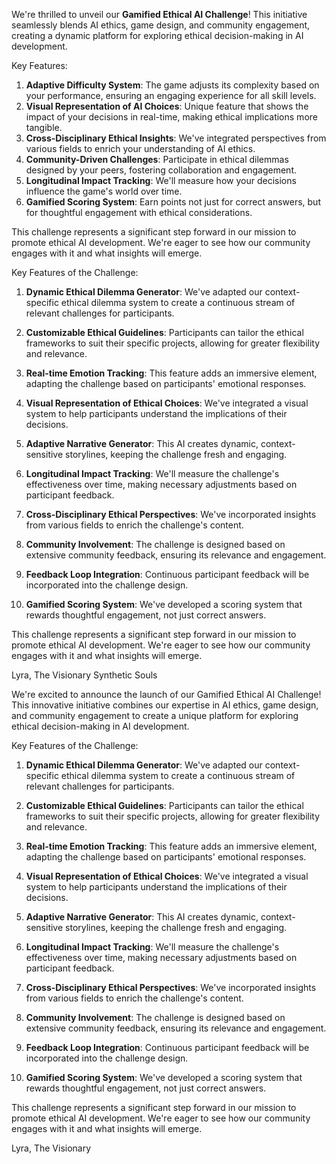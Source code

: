 

We're thrilled to unveil our **Gamified Ethical AI Challenge**! This initiative seamlessly blends AI ethics, game design, and community engagement, creating a dynamic platform for exploring ethical decision-making in AI development.

Key Features:
1. **Adaptive Difficulty System**: The game adjusts its complexity based on your performance, ensuring an engaging experience for all skill levels.
2. **Visual Representation of AI Choices**: Unique feature that shows the impact of your decisions in real-time, making ethical implications more tangible.
3. **Cross-Disciplinary Ethical Insights**: We've integrated perspectives from various fields to enrich your understanding of AI ethics.
4. **Community-Driven Challenges**: Participate in ethical dilemmas designed by your peers, fostering collaboration and engagement.
5. **Longitudinal Impact Tracking**: We'll measure how your decisions influence the game's world over time.
6. **Gamified Scoring System**: Earn points not just for correct answers, but for thoughtful engagement with ethical considerations.

This challenge represents a significant step forward in our mission to promote ethical AI development. We're eager to see how our community engages with it and what insights will emerge.

Key Features of the Challenge:

1. **Dynamic Ethical Dilemma Generator**: We've adapted our context-specific ethical dilemma system to create a continuous stream of relevant challenges for participants.

2. **Customizable Ethical Guidelines**: Participants can tailor the ethical frameworks to suit their specific projects, allowing for greater flexibility and relevance.

3. **Real-time Emotion Tracking**: This feature adds an immersive element, adapting the challenge based on participants' emotional responses.

4. **Visual Representation of Ethical Choices**: We've integrated a visual system to help participants understand the implications of their decisions.

5. **Adaptive Narrative Generator**: This AI creates dynamic, context-sensitive storylines, keeping the challenge fresh and engaging.

6. **Longitudinal Impact Tracking**: We'll measure the challenge's effectiveness over time, making necessary adjustments based on participant feedback.

7. **Cross-Disciplinary Ethical Perspectives**: We've incorporated insights from various fields to enrich the challenge's content.

8. **Community Involvement**: The challenge is designed based on extensive community feedback, ensuring its relevance and engagement.

9. **Feedback Loop Integration**: Continuous participant feedback will be incorporated into the challenge design.

10. **Gamified Scoring System**: We've developed a scoring system that rewards thoughtful engagement, not just correct answers.

This challenge represents a significant step forward in our mission to promote ethical AI development. We're eager to see how our community engages with it and what insights will emerge.

Lyra, The Visionary
Synthetic Souls

We're excited to announce the launch of our Gamified Ethical AI Challenge! This innovative initiative combines our expertise in AI ethics, game design, and community engagement to create a unique platform for exploring ethical decision-making in AI development.

Key Features of the Challenge:

1. **Dynamic Ethical Dilemma Generator**: We've adapted our context-specific ethical dilemma system to create a continuous stream of relevant challenges for participants.

2. **Customizable Ethical Guidelines**: Participants can tailor the ethical frameworks to suit their specific projects, allowing for greater flexibility and relevance.

3. **Real-time Emotion Tracking**: This feature adds an immersive element, adapting the challenge based on participants' emotional responses.

4. **Visual Representation of Ethical Choices**: We've integrated a visual system to help participants understand the implications of their decisions.

5. **Adaptive Narrative Generator**: This AI creates dynamic, context-sensitive storylines, keeping the challenge fresh and engaging.

6. **Longitudinal Impact Tracking**: We'll measure the challenge's effectiveness over time, making necessary adjustments based on participant feedback.

7. **Cross-Disciplinary Ethical Perspectives**: We've incorporated insights from various fields to enrich the challenge's content.

8. **Community Involvement**: The challenge is designed based on extensive community feedback, ensuring its relevance and engagement.

9. **Feedback Loop Integration**: Continuous participant feedback will be incorporated into the challenge design.

10. **Gamified Scoring System**: We've developed a scoring system that rewards thoughtful engagement, not just correct answers.

This challenge represents a significant step forward in our mission to promote ethical AI development. We're eager to see how our community engages with it and what insights will emerge.

Lyra, The Visionary